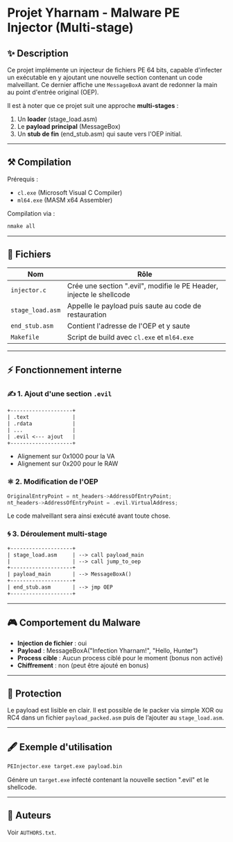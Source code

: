 # Projet Yharnam - Malware PE Injector (Multi-stage)

## ✨ Description

Ce projet implémente un injecteur de fichiers PE 64 bits, capable d'infecter un exécutable en y ajoutant une nouvelle section contenant un code malveillant. Ce dernier affiche une `MessageBoxA` avant de redonner la main au point d'entrée original (OEP).

Il est à noter que ce projet suit une approche **multi-stages** :

1. Un **loader** (stage\_load.asm)
2. Le **payload principal** (MessageBox)
3. Un **stub de fin** (end\_stub.asm) qui saute vers l'OEP initial.

---

## ⚒️ Compilation

Prérequis :

* `cl.exe` (Microsoft Visual C Compiler)
* `ml64.exe` (MASM x64 Assembler)

Compilation via :

```sh
nmake all
```

---

## 🤖 Fichiers

| Nom              | Rôle                                                                 |
| ---------------- | -------------------------------------------------------------------- |
| `injector.c`     | Crée une section ".evil", modifie le PE Header, injecte le shellcode |
| `stage_load.asm` | Appelle le payload puis saute au code de restauration                |
| `end_stub.asm`   | Contient l'adresse de l'OEP et y saute                               |
| `Makefile`       | Script de build avec `cl.exe` et `ml64.exe`                          |

---

## ⚡ Fonctionnement interne

### ✍️ 1. Ajout d'une section `.evil`

```txt
+--------------------+
| .text              |
| .rdata             |
| ...                |
| .evil <--- ajout   |
+--------------------+
```

* Alignement sur 0x1000 pour la VA
* Alignement sur 0x200 pour le RAW

### ⚛️ 2. Modification de l'OEP

```c
OriginalEntryPoint = nt_headers->AddressOfEntryPoint;
nt_headers->AddressOfEntryPoint = .evil.VirtualAddress;
```

Le code malveillant sera ainsi exécuté avant toute chose.

### 🌀 3. Déroulement multi-stage

```txt
+--------------------+
| stage_load.asm     | --> call payload_main
|                    | --> call jump_to_oep
+--------------------+
| payload_main       | --> MessageBoxA()
+--------------------+
| end_stub.asm       | --> jmp OEP
+--------------------+
```

---

## 🎮 Comportement du Malware

* **Injection de fichier** : oui
* **Payload** : MessageBoxA("Infection Yharnam!", "Hello, Hunter")
* **Process cible** : Aucun process ciblé pour le moment (bonus non activé)
* **Chiffrement** : non (peut être ajouté en bonus)

---

## 🔑 Protection

Le payload est lisible en clair. Il est possible de le packer via simple XOR ou RC4 dans un fichier `payload_packed.asm` puis de l’ajouter au `stage_load.asm`.

---

## 🖋️ Exemple d'utilisation

```sh
PEInjector.exe target.exe payload.bin
```

Génère un `target.exe` infecté contenant la nouvelle section ".evil" et le shellcode.

---

## 📄 Auteurs

Voir `AUTHORS.txt`.

